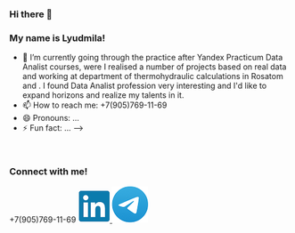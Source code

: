 ### Hi there 👋

### My name is Lyudmila!

- 🌱 I’m currently going through the practice after Yandex Practicum Data Analist courses,
  were I realised a number of projects based on real data and working at department of thermohydraulic calculations in Rosatom and
 .
  I found Data Analist profession very interesting and I'd like to expand horizons and
  realize my talents in it.
- 📫 How to reach me: +7(905)769-11-69
- 😄 Pronouns: ...
- ⚡ Fun fact: ...
-->
<img scr="li.png" width="100">
<img scr="teme.png" width="50">

### Connect with me!
+7(905)769-11-69
[![ghghgf](li.png)
](https://www.linkedin.com/in/lyudmila-kubysheva-084993280) [![oooohghgf](teme.png)](https://te.me/LyudaKub)
